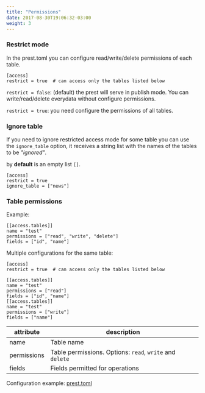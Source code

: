 ```yaml
---
title: "Permissions"
date: 2017-08-30T19:06:32-03:00
weight: 3
---
```


### Restrict mode

In the prest.toml you can configure read/write/delete permissions of each table.

```
[access]
restrict = true  # can access only the tables listed below
```

`restrict = false`: (default) the prest will serve in publish mode. You can write/read/delete everydata without configure permissions.

`restrict = true`: you need configure the permissions of all tables.

### Ignore table

If you need to ignore restricted access mode for some table you can use the `ignore_table` option, it receives a string list with the names of the tables to be _"ignored"_.

by **default** is an empty list `[]`.

```
[access]
restrict = true
ignore_table = ["news"]
```

### Table permissions

Example:

```
[[access.tables]]
name = "test"
permissions = ["read", "write", "delete"]
fields = ["id", "name"]
```

Multiple configurations for the same table:

```
[access]
restrict = true  # can access only the tables listed below

[[access.tables]]
name = "test"
permissions = ["read"]
fields = ["id", "name"]
[[access.tables]]
name = "test"
permissions = ["write"]
fields = ["name"]
```

| attribute   | description                                              |
| ----------- | -------------------------------------------------------- |
| name        | Table name                                               |
| permissions | Table permissions. Options: `read`, `write` and `delete` |
| fields      | Fields permitted for operations                          |

Configuration example: [prest.toml](https://github.com/hitlyl/prest/blob/main/testdata/prest.toml)
